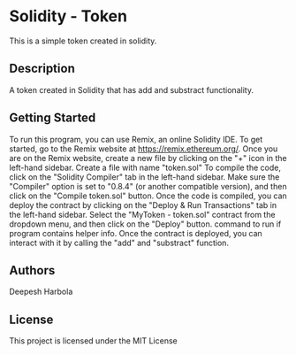 # **Solidity - Token**
This is a simple token created in solidity.

## **Description**
A token created in Solidity that has add and substract functionality.

## **Getting Started**
To run this program, you can use Remix, an online Solidity IDE. To get started, go to the Remix website at https://remix.ethereum.org/.
Once you are on the Remix website, create a new file by clicking on the "+" icon in the left-hand sidebar.
Create a file with name "token.sol"
To compile the code, click on the "Solidity Compiler" tab in the left-hand sidebar. Make sure the "Compiler" option is set to "0.8.4" (or another compatible version), and then click on the "Compile token.sol" button.
Once the code is compiled, you can deploy the contract by clicking on the "Deploy & Run Transactions" tab in the left-hand sidebar. Select the "MyToken - token.sol" contract from the dropdown menu, and then click on the "Deploy" button.
command to run if program contains helper info.
Once the contract is deployed, you can interact with it by calling the "add" and "substract" function.

## **Authors**
Deepesh Harbola

## **License**
This project is licensed under the MIT License
